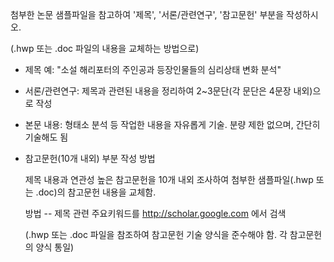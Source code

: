 첨부한 논문 샘플파일을 참고하여 '제목', '서론/관련연구', '참고문헌' 부분을 작성하시오.

   (.hwp 또는 .doc 파일의 내용을 교체하는 방법으로)

- 제목 예: "소설 해리포터의 주인공과 등장인물들의 심리상태 변화 분석"

- 서론/관련연구: 제목과 관련된 내용을 정리하여 2~3문단(각 문단은 4문장 내외)으로 작성

- 본문 내용: 형태소 분석 등 작업한 내용을 자유롭게 기술. 분량 제한 없으며, 간단히 기술해도 됨

- 참고문헌(10개 내외) 부분 작성 방법

  제목 내용과 연관성 높은 참고문헌을 10개 내외 조사하여 첨부한 샘플파일(.hwp 또는 .doc)의 참고문헌 내용을 교체함.

  방법 -- 제목 관련 주요키워드를 http://scholar.google.com 에서 검색

  (.hwp 또는 .doc 파일을 참조하여 참고문헌 기술 양식을 준수해야 함. 각 참고문헌의 양식 통일)